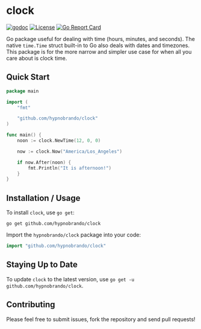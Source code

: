 # clock

[![godoc](https://img.shields.io/badge/godoc-reference-blue.svg?style=flat-square)](https://godoc.org/github.com/hypnobrando/clock)
[![License](https://img.shields.io/badge/license-MIT-blue.svg?style=flat-square)](LICENSE)
[![Go Report Card](https://goreportcard.com/badge/github.com/hypnobrando/clock)](https://goreportcard.com/report/github.com/hypnobrando/clock)

Go package useful for dealing with time (hours, minutes, and seconds).  The native `time.Time` struct built-in to Go also deals with dates and timezones.  This package is for the more narrow and simpler use case for when all you care about is clock time.

## Quick Start

```go
package main

import (
    "fmt"

    "github.com/hypnobrando/clock"
)

func main() {
    noon := clock.NewTime(12, 0, 0)

    now := clock.Now("America/Los_Angeles")

    if now.After(noon) {
        fmt.Println("It is afternoon!")
    }
}
```

## Installation / Usage

To install `clock`, use `go get`:
```
go get github.com/hypnobrando/clock
```

Import the `hypnobrando/clock` package into your code:
```go
import "github.com/hypnobrando/clock"
```

## Staying Up to Date

To update `clock` to the latest version, use `go get -u github.com/hypnobrando/clock`.

## Contributing

Please feel free to submit issues, fork the repository and send pull requests!

